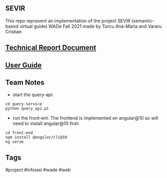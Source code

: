 ## SEVIR 
This repo represent an implementation of the project SEVIR (semantic-based virtual guide) WADe Fall 2021 made by Turcu Ana-Maria and Vararu Cristian

## [Technical Report Document](https://htmlpreview.github.io/?https://github.com/vararucristian/SEVIR/blob/main/DesignArchitecture/SEVIR_report.html)

## [User Guide](https://htmlpreview.github.io/?https://github.com/vararucristian/SEVIR/blob/main/user_guide/user_guide.html)

## Team Notes

- start the query-api:
```
cd query-service
python query_api.pi
```
- run the front-ent. The frontend is implemented on angular@10 so will need to install angular@10 first:
```
cd front-end
npm install @angular/cli@10
ng serve
```



## Tags
#project #infoiasi #wade #web
